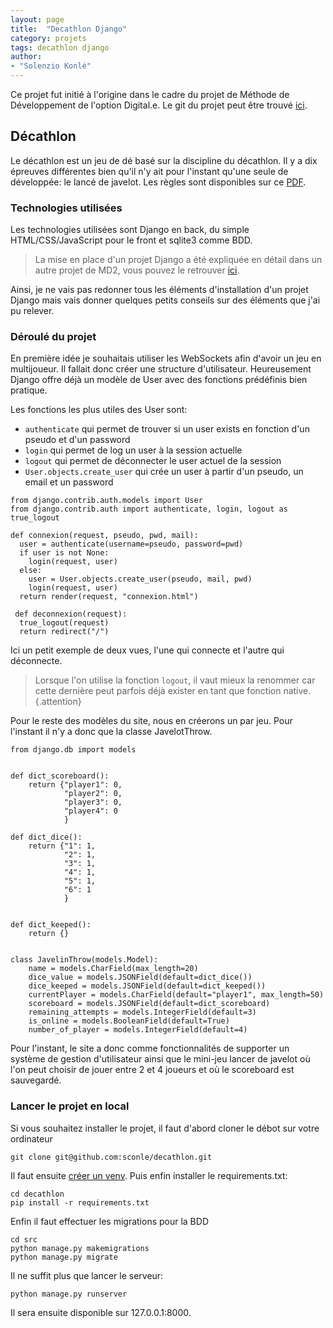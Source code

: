 ```yaml
---
layout: page
title:  "Decathlon Django"
category: projets
tags: decathlon django
author:
- "Solenzio Konlé"
---
```


Ce projet fut initié à l'origine dans le cadre du projet de Méthode de Développement de l'option Digital.e.
Le git du projet peut être trouvé [ici](https://github.com/sconle/decathlon).

## Décathlon

Le décathlon est un jeu de dé basé sur la discipline du décathlon. Il y a dix épreuves différentes bien qu'il n'y ait pour l'instant qu'une seule de développée: le lancé de javelot.
Les règles sont disponibles sur ce [PDF](http://www.jeuxprintandplay.fr/Jeux/Decathlon/DECATHLONfr.pdf).

### Technologies utilisées

Les technologies utilisées sont Django en back, du simple HTML/CSS/JavaScript pour le front et sqlite3 comme BDD.

>La mise en place d'un projet Django a été expliquée en détail dans un autre projet de MD2, vous pouvez le retrouver [ici](https://francoisbrucker.github.io/cours_informatique/cours/web/projets/md2_vue_drf.html).

Ainsi, je ne vais pas redonner tous les éléments d'installation d'un projet Django mais vais donner quelques petits conseils sur des éléments que j'ai pu relever.

### Déroulé du projet

En première idée je souhaitais utiliser les WebSockets afin d'avoir un jeu en multijoueur. Il fallait donc créer une structure d'utilisateur.
Heureusement Django offre déjà un modèle de User avec des fonctions prédéfinis bien pratique.

Les fonctions les plus utiles des User sont:
- `authenticate` qui permet de trouver si un user exists en fonction d'un pseudo et d'un password
- `login` qui permet de log un user à la session actuelle
- `logout` qui permet de déconnecter le user actuel de la session
- `User.objects.create_user` qui crée un user à partir d'un pseudo, un email et un password

~~~ shell
from django.contrib.auth.models import User
from django.contrib.auth import authenticate, login, logout as true_logout

def connexion(request, pseudo, pwd, mail):
  user = authenticate(username=pseudo, password=pwd)
  if user is not None:
    login(request, user)
  else:
    user = User.objects.create_user(pseudo, mail, pwd)
    login(request, user)
  return render(request, "connexion.html")
  
 def deconnexion(request):
  true_logout(request)
  return redirect("/")
~~~

Ici un petit exemple de deux vues, l'une qui connecte et l'autre qui déconnecte.
>Lorsque l'on utilise la fonction `logout`, il vaut mieux la renommer car cette dernière peut parfois déjà exister en tant que fonction native.
{.attention}

Pour le reste des modèles du site, nous en créerons un par jeu. Pour l'instant il n'y a donc que la classe JavelotThrow.

~~~ shell
from django.db import models


def dict_scoreboard():
    return {"player1": 0,
            "player2": 0,
            "player3": 0,
            "player4": 0
            }

def dict_dice():
    return {"1": 1,
            "2": 1,
            "3": 1,
            "4": 1,
            "5": 1,
            "6": 1
            }


def dict_keeped():
    return {}


class JavelinThrow(models.Model):
    name = models.CharField(max_length=20)
    dice_value = models.JSONField(default=dict_dice())
    dice_keeped = models.JSONField(default=dict_keeped())
    currentPlayer = models.CharField(default="player1", max_length=50)
    scoreboard = models.JSONField(default=dict_scoreboard)
    remaining_attempts = models.IntegerField(default=3)
    is_online = models.BooleanField(default=True)
    number_of_player = models.IntegerField(default=4)
~~~

Pour l'instant, le site a donc comme fonctionnalités de supporter un système de gestion d'utilisateur ainsi que le mini-jeu lancer de javelot où l'on peut choisir de jouer entre 2 et 4 joueurs et où le scoreboard est sauvegardé.

### Lancer le projet en local

Si vous souhaitez installer le projet, il faut d'abord cloner le débot sur votre ordinateur

~~~ shell
git clone git@github.com:sconle/decathlon.git
~~~

Il faut ensuite [créer un venv](https://docs.python.org/fr/3/library/venv.html). Puis enfin installer le requirements.txt:

~~~ shell
cd decathlon
pip install -r requirements.txt
~~~

Enfin il faut effectuer les migrations pour la BDD

~~~ shell
cd src
python manage.py makemigrations
python manage.py migrate
~~~

Il ne suffit plus que lancer le serveur:

~~~ shell
python manage.py runserver
~~~

Il sera ensuite disponible sur 127.0.0.1:8000.
